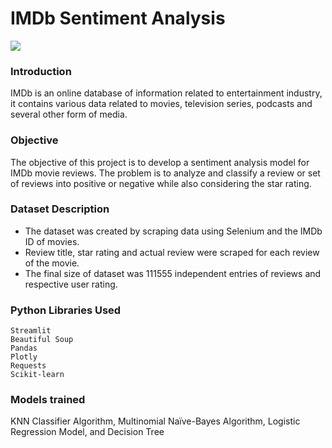 # IMDb Sentiment Analysis
![](https://i.imgur.com/q5IiPXi.png)
### Introduction
IMDb is an online database of information related to entertainment industry, it contains various data related to movies, television series, podcasts and several other form of media.
### Objective
The objective of this project is to develop a sentiment analysis model for IMDb movie reviews. The problem is to analyze and classify a review or set of reviews into positive or negative while also considering the star rating.
### Dataset Description
- The dataset was created by scraping data using Selenium and the IMDb ID of movies.
- Review title, star rating and actual review were scraped for each review of the movie.
- The final size of dataset was 111555 independent entries of reviews and respective user rating.
### Python Libraries Used
```
Streamlit
Beautiful Soup 
Pandas
Plotly
Requests 
Scikit-learn
```
### Models trained
KNN Classifier Algorithm, Multinomial Naïve-Bayes Algorithm, Logistic Regression Model, and Decision Tree

